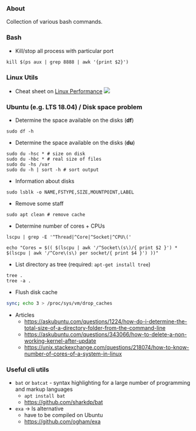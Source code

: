 ### About

Collection of various bash commands.

### Bash

* Kill/stop all process with particular port

```
kill $(ps aux | grep 8888 | awk '{print $2}')
```

### Linux Utils

* Cheat sheet on [Linux Performance](http://www.brendangregg.com/linuxperf.html)
![](http://www.brendangregg.com/Perf/linux_perf_tools_full.png?)


### Ubuntu (e.g. LTS 18.04) / Disk space problem

* Determine the space available on the disks (**df**)
```
sudo df -h
```
* Determine the space available on the disks (**du**)
```
sudo du -hsc * # size on disk
sudo du -hbc * # real size of files
sudo du -hs /var
sudo du -h | sort -h # sort output
```
* Information about disks
```
sudo lsblk -o NAME,FSTYPE,SIZE,MOUNTPOINT,LABEL
```

* Remove some staff
```
sudo apt clean # remove cache
```

* Determine number of cores + CPUs
```
lscpu | grep -E '^Thread|^Core|^Socket|^CPU\('
```
```
echo "Cores = $(( $(lscpu | awk '/^Socket\(s\)/{ print $2 }') * $(lscpu | awk '/^Core\(s\) per socket/{ print $4 }') ))"
```

* List directory as tree (required: ```apt-get install tree```)
```
tree .
tree -a .
```

* Flush disk cache
```bash
sync; echo 3 > /proc/sys/vm/drop_caches
```

* Articles
    - https://askubuntu.com/questions/1224/how-do-i-determine-the-total-size-of-a-directory-folder-from-the-command-line
    - https://askubuntu.com/questions/343066/how-to-delete-a-non-working-kernel-after-update
    - https://unix.stackexchange.com/questions/218074/how-to-know-number-of-cores-of-a-system-in-linux

### Useful cli utils

* ```bat``` or ```batcat``` - syntax highlighting for a large number of programming and markup languages
    - ```apt install bat```
    - https://github.com/sharkdp/bat
* ```exa``` -> ls alternative
    - have to be compiled on Ubuntu
    - https://github.com/ogham/exa


    
